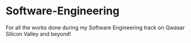 # Software-Engineering
For all the works done during my Software Engineering track on Qwasar Silicon Valley and beyond!
